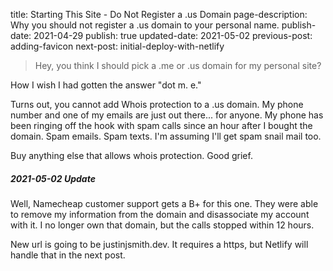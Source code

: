 title: Starting This Site - Do Not Register a .us Domain
page-description: Why you should not register a .us domain to your personal name.
publish-date: 2021-04-29
publish: true
updated-date: 2021-05-02
previous-post: adding-favicon
next-post: initial-deploy-with-netlify

>Hey, you think I should pick a .me or .us domain for my personal site?

How I wish I had gotten the answer "dot m. e."

Turns out, you cannot add Whois protection to a .us domain. My phone number and one of my emails are just out there... for anyone. My phone has been ringing off the hook with spam calls since an hour after I bought the domain. Spam emails. Spam texts. I'm assuming I'll get spam snail mail too.

Buy anything else that allows whois protection. Good grief.

##### 2021-05-02 Update

Well, Namecheap customer support gets a B+ for this one. They were able to remove my information from the domain and disassociate my account with it. I no longer own that domain, but the calls stopped within 12 hours.

New url is going to be justinjsmith.dev. It requires a https, but Netlify will handle that in the next post.
